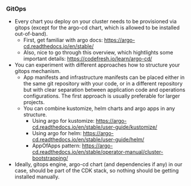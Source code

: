 ### GitOps

- Every chart you deploy on your cluster needs to be provisioned via gitops (except for the argo-cd chart, which is allowed to be installed out-of-band).
  - First, get familiar with argo docs: https://argo-cd.readthedocs.io/en/stable/
  - Also, nice to go through this overview, which hightlights some important details: https://codefresh.io/learn/argo-cd/
- You can experiment with different approaches how to structure your gitops mechanism.
  - App manifests and infrastructure manifests can be placed either in the same git repository with your code, or in a different repository but with clear separation between application code and operations configurations. The first approach is usually preferable for larger projects.
  - You can combine kustomize, helm charts and argo apps in any structure.
    - Using argo for kustomize: https://argo-cd.readthedocs.io/en/stable/user-guide/kustomize/
    - Using argo for helm: https://argo-cd.readthedocs.io/en/stable/user-guide/helm/
    - AppOfApps pattern: https://argo-cd.readthedocs.io/en/stable/operator-manual/cluster-bootstrapping/
- Ideally, gitops engine, argo-cd chart (and dependencies if any) in our case, should be part of the CDK stack, so nothing should be getting installed manually. 

